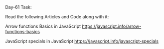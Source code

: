Day-61 Task:

Read the following Articles and Code along with it:

Arrow functions Basics in JavaScript
https://javascript.info/arrow-functions-basics

JavaScript specials in JavaScript
https://javascript.info/javascript-specials